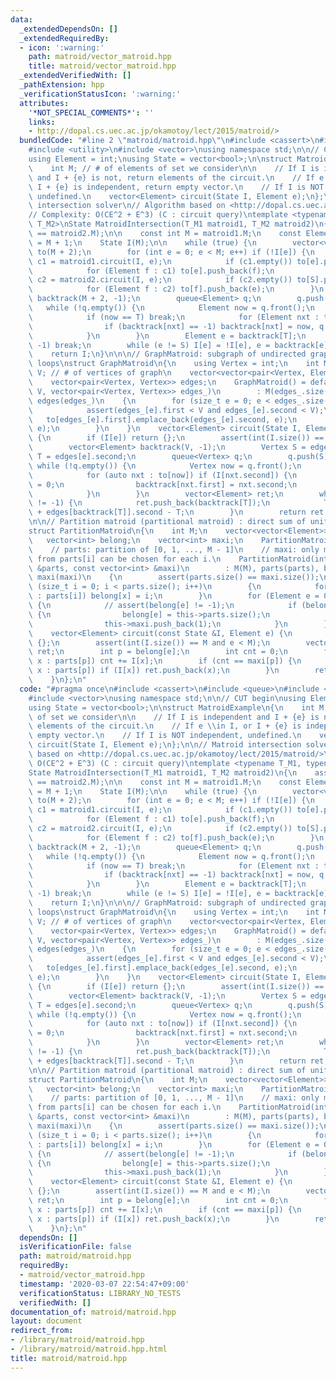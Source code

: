```yaml
---
data:
  _extendedDependsOn: []
  _extendedRequiredBy:
  - icon: ':warning:'
    path: matroid/vector_matroid.hpp
    title: matroid/vector_matroid.hpp
  _extendedVerifiedWith: []
  _pathExtension: hpp
  _verificationStatusIcon: ':warning:'
  attributes:
    '*NOT_SPECIAL_COMMENTS*': ''
    links:
    - http://dopal.cs.uec.ac.jp/okamotoy/lect/2015/matroid/>
  bundledCode: "#line 2 \"matroid/matroid.hpp\"\n#include <cassert>\n#include <queue>\n\
    #include <utility>\n#include <vector>\nusing namespace std;\n\n// CUT begin\n\
    using Element = int;\nusing State = vector<bool>;\n\nstruct MatroidExample\n{\n\
    \    int M; // # of elements of set we consider\n\n    // If I is independent\
    \ and I + {e} is not, return elements of the circuit.\n    // If e \\in I, or\
    \ I + {e} is independent, return empty vector.\n    // If I is NOT independent,\
    \ undefined.\n    vector<Element> circuit(State I, Element e);\n};\n\n// Matroid\
    \ intersection solver\n// Algorithm based on <http://dopal.cs.uec.ac.jp/okamotoy/lect/2015/matroid/>\n\
    // Complexity: O(CE^2 + E^3) (C : circuit query)\ntemplate <typename T_M1, typename\
    \ T_M2>\nState MatroidIntersection(T_M1 matroid1, T_M2 matroid2)\n{\n    assert(matroid1.M\
    \ == matroid2.M);\n\n    const int M = matroid1.M;\n    const Element S = M, T\
    \ = M + 1;\n    State I(M);\n\n    while (true) {\n        vector<vector<Element>>\
    \ to(M + 2);\n        for (int e = 0; e < M; e++) if (!I[e]) {\n            vector<Element>\
    \ c1 = matroid1.circuit(I, e);\n            if (c1.empty()) to[e].push_back(T);\n\
    \            for (Element f : c1) to[e].push_back(f);\n            vector<Element>\
    \ c2 = matroid2.circuit(I, e);\n            if (c2.empty()) to[S].push_back(e);\n\
    \            for (Element f : c2) to[f].push_back(e);\n        }\n        vector<Element>\
    \ backtrack(M + 2, -1);\n        queue<Element> q;\n        q.push(S);\n     \
    \   while (!q.empty()) {\n            Element now = q.front();\n            q.pop();\n\
    \            if (now == T) break;\n            for (Element nxt : to[now]) {\n\
    \                if (backtrack[nxt] == -1) backtrack[nxt] = now, q.push(nxt);\n\
    \            }\n        }\n        Element e = backtrack[T];\n        if (e ==\
    \ -1) break;\n        while (e != S) I[e] = !I[e], e = backtrack[e];\n    }\n\
    \    return I;\n}\n\n\n// GraphMatroid: subgraph of undirected graphs, without\
    \ loops\nstruct GraphMatroid\n{\n    using Vertex = int;\n    int M;\n    int\
    \ V; // # of vertices of graph\n    vector<vector<pair<Vertex, Element>>> to;\n\
    \    vector<pair<Vertex, Vertex>> edges;\n    GraphMatroid() = default;\n    GraphMatroid(int\
    \ V, vector<pair<Vertex, Vertex>> edges_)\n        : M(edges_.size()), V(V), to(V),\
    \ edges(edges_)\n    {\n        for (size_t e = 0; e < edges_.size(); e++) {\n\
    \            assert(edges_[e].first < V and edges_[e].second < V);\n         \
    \   to[edges_[e].first].emplace_back(edges_[e].second, e);\n            to[edges_[e].second].emplace_back(edges_[e].first,\
    \ e);\n        }\n    }\n    vector<Element> circuit(State I, Element e)\n   \
    \ {\n        if (I[e]) return {};\n        assert(int(I.size()) == M and e < M);\n\
    \        vector<Element> backtrack(V, -1);\n        Vertex S = edges[e].first,\
    \ T = edges[e].second;\n        queue<Vertex> q;\n        q.push(S);\n       \
    \ while (!q.empty()) {\n            Vertex now = q.front();\n            q.pop();\n\
    \            for (auto nxt : to[now]) if (I[nxt.second]) {\n                I[nxt.second]\
    \ = 0;\n                backtrack[nxt.first] = nxt.second;\n                q.push(nxt.first);\n\
    \            }\n        }\n        vector<Element> ret;\n        while (backtrack[T]\
    \ != -1) {\n            ret.push_back(backtrack[T]);\n            T = edges[backtrack[T]].first\
    \ + edges[backtrack[T]].second - T;\n        }\n        return ret;\n    }\n};\n\
    \n\n// Partition matroid (partitional matroid) : direct sum of uniform matroids\n\
    struct PartitionMatroid\n{\n    int M;\n    vector<vector<Element>> parts;\n \
    \   vector<int> belong;\n    vector<int> maxi;\n    PartitionMatroid() = default;\n\
    \    // parts: partition of [0, 1, ..., M - 1]\n    // maxi: only maxi[i] elements\
    \ from parts[i] can be chosen for each i.\n    PartitionMatroid(int M, const vector<vector<int>>\
    \ &parts, const vector<int> &maxi)\n        : M(M), parts(parts), belong(M, -1),\
    \ maxi(maxi)\n    {\n        assert(parts.size() == maxi.size());\n        for\
    \ (size_t i = 0; i < parts.size(); i++)\n        {\n            for (Element x\
    \ : parts[i]) belong[x] = i;\n        }\n        for (Element e = 0; e < M; e++)\
    \ {\n            // assert(belong[e] != -1);\n            if (belong[e] == -1)\
    \ {\n                belong[e] = this->parts.size();\n                this->parts.emplace_back(vector<int>{e});\n\
    \                this->maxi.push_back(1);\n            }\n        }\n    }\n\n\
    \    vector<Element> circuit(const State &I, Element e) {\n        if (I[e]) return\
    \ {};\n        assert(int(I.size()) == M and e < M);\n        vector<Element>\
    \ ret;\n        int p = belong[e];\n        int cnt = 0;\n        for (Element\
    \ x : parts[p]) cnt += I[x];\n        if (cnt == maxi[p]) {\n            for (Element\
    \ x : parts[p]) if (I[x]) ret.push_back(x);\n        }\n        return ret;\n\
    \    }\n};\n"
  code: "#pragma once\n#include <cassert>\n#include <queue>\n#include <utility>\n\
    #include <vector>\nusing namespace std;\n\n// CUT begin\nusing Element = int;\n\
    using State = vector<bool>;\n\nstruct MatroidExample\n{\n    int M; // # of elements\
    \ of set we consider\n\n    // If I is independent and I + {e} is not, return\
    \ elements of the circuit.\n    // If e \\in I, or I + {e} is independent, return\
    \ empty vector.\n    // If I is NOT independent, undefined.\n    vector<Element>\
    \ circuit(State I, Element e);\n};\n\n// Matroid intersection solver\n// Algorithm\
    \ based on <http://dopal.cs.uec.ac.jp/okamotoy/lect/2015/matroid/>\n// Complexity:\
    \ O(CE^2 + E^3) (C : circuit query)\ntemplate <typename T_M1, typename T_M2>\n\
    State MatroidIntersection(T_M1 matroid1, T_M2 matroid2)\n{\n    assert(matroid1.M\
    \ == matroid2.M);\n\n    const int M = matroid1.M;\n    const Element S = M, T\
    \ = M + 1;\n    State I(M);\n\n    while (true) {\n        vector<vector<Element>>\
    \ to(M + 2);\n        for (int e = 0; e < M; e++) if (!I[e]) {\n            vector<Element>\
    \ c1 = matroid1.circuit(I, e);\n            if (c1.empty()) to[e].push_back(T);\n\
    \            for (Element f : c1) to[e].push_back(f);\n            vector<Element>\
    \ c2 = matroid2.circuit(I, e);\n            if (c2.empty()) to[S].push_back(e);\n\
    \            for (Element f : c2) to[f].push_back(e);\n        }\n        vector<Element>\
    \ backtrack(M + 2, -1);\n        queue<Element> q;\n        q.push(S);\n     \
    \   while (!q.empty()) {\n            Element now = q.front();\n            q.pop();\n\
    \            if (now == T) break;\n            for (Element nxt : to[now]) {\n\
    \                if (backtrack[nxt] == -1) backtrack[nxt] = now, q.push(nxt);\n\
    \            }\n        }\n        Element e = backtrack[T];\n        if (e ==\
    \ -1) break;\n        while (e != S) I[e] = !I[e], e = backtrack[e];\n    }\n\
    \    return I;\n}\n\n\n// GraphMatroid: subgraph of undirected graphs, without\
    \ loops\nstruct GraphMatroid\n{\n    using Vertex = int;\n    int M;\n    int\
    \ V; // # of vertices of graph\n    vector<vector<pair<Vertex, Element>>> to;\n\
    \    vector<pair<Vertex, Vertex>> edges;\n    GraphMatroid() = default;\n    GraphMatroid(int\
    \ V, vector<pair<Vertex, Vertex>> edges_)\n        : M(edges_.size()), V(V), to(V),\
    \ edges(edges_)\n    {\n        for (size_t e = 0; e < edges_.size(); e++) {\n\
    \            assert(edges_[e].first < V and edges_[e].second < V);\n         \
    \   to[edges_[e].first].emplace_back(edges_[e].second, e);\n            to[edges_[e].second].emplace_back(edges_[e].first,\
    \ e);\n        }\n    }\n    vector<Element> circuit(State I, Element e)\n   \
    \ {\n        if (I[e]) return {};\n        assert(int(I.size()) == M and e < M);\n\
    \        vector<Element> backtrack(V, -1);\n        Vertex S = edges[e].first,\
    \ T = edges[e].second;\n        queue<Vertex> q;\n        q.push(S);\n       \
    \ while (!q.empty()) {\n            Vertex now = q.front();\n            q.pop();\n\
    \            for (auto nxt : to[now]) if (I[nxt.second]) {\n                I[nxt.second]\
    \ = 0;\n                backtrack[nxt.first] = nxt.second;\n                q.push(nxt.first);\n\
    \            }\n        }\n        vector<Element> ret;\n        while (backtrack[T]\
    \ != -1) {\n            ret.push_back(backtrack[T]);\n            T = edges[backtrack[T]].first\
    \ + edges[backtrack[T]].second - T;\n        }\n        return ret;\n    }\n};\n\
    \n\n// Partition matroid (partitional matroid) : direct sum of uniform matroids\n\
    struct PartitionMatroid\n{\n    int M;\n    vector<vector<Element>> parts;\n \
    \   vector<int> belong;\n    vector<int> maxi;\n    PartitionMatroid() = default;\n\
    \    // parts: partition of [0, 1, ..., M - 1]\n    // maxi: only maxi[i] elements\
    \ from parts[i] can be chosen for each i.\n    PartitionMatroid(int M, const vector<vector<int>>\
    \ &parts, const vector<int> &maxi)\n        : M(M), parts(parts), belong(M, -1),\
    \ maxi(maxi)\n    {\n        assert(parts.size() == maxi.size());\n        for\
    \ (size_t i = 0; i < parts.size(); i++)\n        {\n            for (Element x\
    \ : parts[i]) belong[x] = i;\n        }\n        for (Element e = 0; e < M; e++)\
    \ {\n            // assert(belong[e] != -1);\n            if (belong[e] == -1)\
    \ {\n                belong[e] = this->parts.size();\n                this->parts.emplace_back(vector<int>{e});\n\
    \                this->maxi.push_back(1);\n            }\n        }\n    }\n\n\
    \    vector<Element> circuit(const State &I, Element e) {\n        if (I[e]) return\
    \ {};\n        assert(int(I.size()) == M and e < M);\n        vector<Element>\
    \ ret;\n        int p = belong[e];\n        int cnt = 0;\n        for (Element\
    \ x : parts[p]) cnt += I[x];\n        if (cnt == maxi[p]) {\n            for (Element\
    \ x : parts[p]) if (I[x]) ret.push_back(x);\n        }\n        return ret;\n\
    \    }\n};\n"
  dependsOn: []
  isVerificationFile: false
  path: matroid/matroid.hpp
  requiredBy:
  - matroid/vector_matroid.hpp
  timestamp: '2020-03-07 22:54:47+09:00'
  verificationStatus: LIBRARY_NO_TESTS
  verifiedWith: []
documentation_of: matroid/matroid.hpp
layout: document
redirect_from:
- /library/matroid/matroid.hpp
- /library/matroid/matroid.hpp.html
title: matroid/matroid.hpp
---
```

